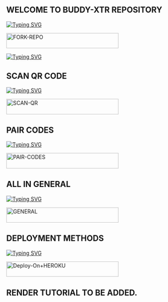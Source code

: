 

## WELCOME TO BUDDY-XTR REPOSITORY

  
[![Typing SVG](https://readme-typing-svg.herokuapp.com?font=Rockstar-ExtraBold&color=blue&lines=𝗙𝗢𝗥𝗞+𝗔𝗡𝗗+𝗦𝗧𝗔𝗥+𝗥𝗘𝗣𝗢)](https://git.io/typing-svg)
 

   
   <a href="https://github.com/carl24tech/Buddy-XTR/fork"><img title="FORK-REPO" src="https://img.shields.io/badge/FORK-REPO-h?color=magenta&style=for-the-badge&logo=audi" width="297" height="40.45"/></a></p>




[![Typing SVG](https://readme-typing-svg.herokuapp.com?font=Rockstar-ExtraBold&color=blue&lines=GET+SESSION+ID)](https://git.io/typing-svg)

## SCAN QR CODE

[![Typing SVG](https://readme-typing-svg.herokuapp.com?font=Rockstar-ExtraBold&color=red&lines=SCAN+WITH+EXTERNAL+CAMERA)](https://git.io/typing-svg)

  <a href="https://for-buddy.onrender.com/qr"><img title="SCAN-QR" src="https://img.shields.io/badge/SCAN-QR-h?color=blue&style=for-the-badge&logo=scania" width="297" height="40.45"/></a></p>


## PAIR CODES

[![Typing SVG](https://readme-typing-svg.herokuapp.com?font=Rockstar-ExtraBold&color=blue&lines=USE+YOUR+NUMBER)](https://git.io/typing-svg)

 <a href="https://for-buddy.onrender.com/pair"><img title="PAIR-CODES" src="https://img.shields.io/badge/PAIR-CODES-h?color=black&style=for-the-badge&logo=apple" width="297" height="40.45"/></a></p>


## ALL IN GENERAL
 
[![Typing SVG](https://readme-typing-svg.herokuapp.com?font=Rockstar-ExtraBold&color=blue&lines=ALL+OPTIONS)](https://git.io/typing-svg)

<a href="https://for-buddy.onrender.com/"><img title="GENERAL" src="https://img.shields.io/badge/GENERAL-h?color=black&style=for-the-badge&logo=samsung" width="297" height="40.45"/></a></p>



## DEPLOYMENT METHODS

[![Typing SVG](https://readme-typing-svg.herokuapp.com?font=Rockstar-ExtraBold&color=green&lines=DEPLOY+ON+HEROKU)](https://git.io/typing-svg)

 <a href="https://deploy-buddy-xtr.vercel.app/"><img title="Deploy-On+HEROKU" src="https://img.shields.io/badge/ON-HEROKU-h?color=black&style=for-the-badge&logo=heroku" width="297" height="40.45"/></a></p>



## RENDER TUTORIAL TO BE ADDED.
